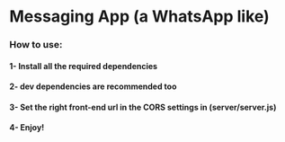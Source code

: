 # Messaging App (a WhatsApp like)

### How to use:
#### 1- Install all the required dependencies
#### 2- dev dependencies are recommended too
#### 3- Set the right front-end url in the CORS settings in (server/server.js)
#### 4- Enjoy!
